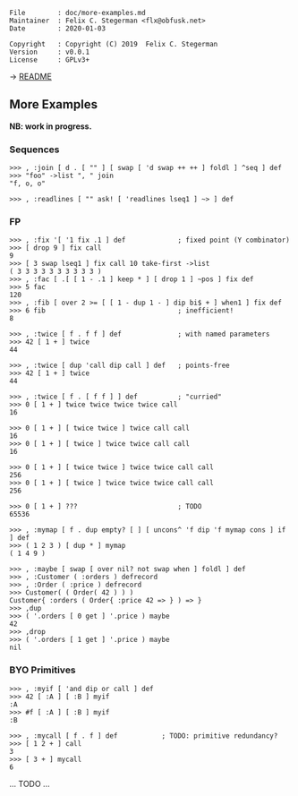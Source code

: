 <!-- {{{1 -->

    File        : doc/more-examples.md
    Maintainer  : Felix C. Stegerman <flx@obfusk.net>
    Date        : 2020-01-03

    Copyright   : Copyright (C) 2019  Felix C. Stegerman
    Version     : v0.0.1
    License     : GPLv3+

<!-- }}}1 -->

→ [README](../README.md)

## More Examples

**NB: work in progress.**

### Sequences

```koneko
>>> , :join [ d . [ "" ] [ swap [ 'd swap ++ ++ ] foldl ] ^seq ] def
>>> "foo" ->list ", " join
"f, o, o"
```

```
>>> , :readlines [ "" ask! [ 'readlines lseq1 ] ~> ] def
```

### FP

```koneko
>>> , :fix '[ '1 fix .1 ] def             ; fixed point (Y combinator)
>>> [ drop 9 ] fix call
9
>>> [ 3 swap lseq1 ] fix call 10 take-first ->list
( 3 3 3 3 3 3 3 3 3 3 )
>>> , :fac [ .[ [ 1 - .1 ] keep * ] [ drop 1 ] ~pos ] fix def
>>> 5 fac
120
>>> , :fib [ over 2 >= [ [ 1 - dup 1 - ] dip bi$ + ] when1 ] fix def
>>> 6 fib                                 ; inefficient!
8
```

```koneko
>>> , :twice [ f . f f ] def              ; with named parameters
>>> 42 [ 1 + ] twice
44
```

```koneko
>>> , :twice [ dup 'call dip call ] def   ; points-free
>>> 42 [ 1 + ] twice
44
```

```koneko
>>> , :twice [ f . [ f f ] ] def          ; "curried"
>>> 0 [ 1 + ] twice twice twice twice call
16

>>> 0 [ 1 + ] [ twice twice ] twice call call
16
>>> 0 [ 1 + ] [ twice ] twice twice call call
16

>>> 0 [ 1 + ] [ twice twice ] twice twice call call
256
>>> 0 [ 1 + ] [ twice ] twice twice twice call call
256
```

```
>>> 0 [ 1 + ] ???                         ; TODO
65536
```

```koneko
>>> , :mymap [ f . dup empty? [ ] [ uncons^ 'f dip 'f mymap cons ] if ] def
>>> ( 1 2 3 ) [ dup * ] mymap
( 1 4 9 )
```

```koneko
>>> , :maybe [ swap [ over nil? not swap when ] foldl ] def
>>> , :Customer ( :orders ) defrecord
>>> , :Order ( :price ) defrecord
>>> Customer( ( Order( 42 ) ) )
Customer{ :orders ( Order{ :price 42 => } ) => }
>>> ,dup
>>> ( '.orders [ 0 get ] '.price ) maybe
42
>>> ,drop
>>> ( '.orders [ 1 get ] '.price ) maybe
nil
```

### BYO Primitives

```koneko
>>> , :myif [ 'and dip or call ] def
>>> 42 [ :A ] [ :B ] myif
:A
>>> #f [ :A ] [ :B ] myif
:B
```

```koneko
>>> , :mycall [ f . f ] def           ; TODO: primitive redundancy?
>>> [ 1 2 + ] call
3
>>> [ 3 + ] mycall
6
```

... TODO ...

<!-- vim: set tw=70 sw=2 sts=2 et fdm=marker : -->

